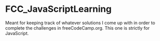 # FCC_JavaScriptLearning
Meant for keeping track of whatever solutions I come up with in order to complete the challenges in freeCodeCamp.org. This one is strictly for JavaScript.
